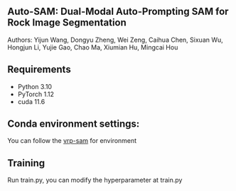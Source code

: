 ## Auto-SAM: Dual-Modal Auto-Prompting SAM for Rock Image Segmentation

Authors: Yijun Wang, Dongyu Zheng, Wei Zeng, Caihua Chen, Sixuan Wu, Hongjun Li, Yujie Gao, Chao Ma, Xiumian Hu, Mingcai Hou

## Requirements

- Python 3.10
- PyTorch 1.12
- cuda 11.6

## Conda environment settings:

You can follow the [vrp-sam](https://github.com/syp2ysy/VRP-SAM) for environment 

## Training
Run train.py, you can modify the hyperparameter at train.py






